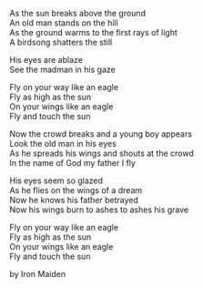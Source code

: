 As the sun breaks above the ground  
An old man stands on the hill  
As the ground warms to the first rays of light  
A birdsong shatters the still  

His eyes are ablaze  
See the madman in his gaze  

Fly on your way like an eagle  
Fly as high as the sun  
On your wings like an eagle  
Fly and touch the sun  

Now the crowd breaks and a young boy appears  
Look the old man in his eyes  
As he spreads his wings and shouts at the crowd  
In the name of God my father I fly  

His eyes seem so glazed  
As he flies on the wings of a dream  
Now he knows his father betrayed  
Now his wings burn to ashes to ashes his grave  

Fly on your way like an eagle  
Fly as high as the sun  
On your wings like an eagle  
Fly and touch the sun 

by Iron Maiden  
